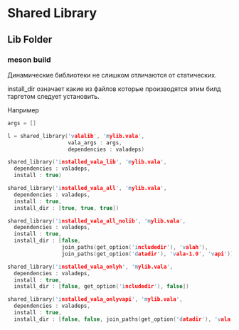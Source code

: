 # Shared Library

## Lib Folder

### meson build

Динамические библиотеки не слишком отличаются от статических. 

install\_dir означает какие из файлов которые производятся этим билд таргетом следует установить.

Например 

```cpp
args = []

l = shared_library('valalib', 'mylib.vala',
                   vala_args : args,
                   dependencies : valadeps)

shared_library('installed_vala_lib', 'mylib.vala',
  dependencies : valadeps,
  install : true)

shared_library('installed_vala_all', 'mylib.vala',
  dependencies : valadeps,
  install : true,
  install_dir : [true, true, true])

shared_library('installed_vala_all_nolib', 'mylib.vala',
  dependencies : valadeps,
  install : true,
  install_dir : [false,
                 join_paths(get_option('includedir'), 'valah'),
                 join_paths(get_option('datadir'), 'vala-1.0', 'vapi')])

shared_library('installed_vala_onlyh', 'mylib.vala',
  dependencies : valadeps,
  install : true,
  install_dir : [false, get_option('includedir'), false])

shared_library('installed_vala_onlyvapi', 'mylib.vala',
  dependencies : valadeps,
  install : true,
  install_dir : [false, false, join_paths(get_option('datadir'), 'vala', 'vapi')])
```



